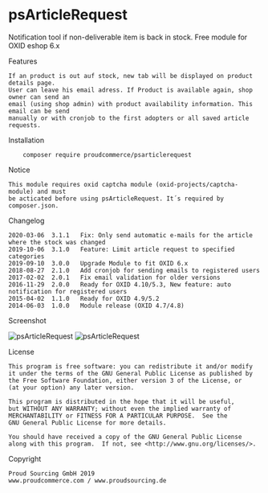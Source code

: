 psArticleRequest
=========

Notification tool if non-deliverable item is back in stock.
Free module for OXID eshop 6.x

Features

	If an product is out auf stock, new tab will be displayed on product details page.
	User can leave his email adress. If Product is available again, shop owner can send an
	email (using shop admin) with product availability information. This email can be send
	manually or with cronjob to the first adopters or all saved article requests.

Installation

```
	composer require proudcommerce/psarticlerequest
```

Notice

	This module requires oxid captcha module (oxid-projects/captcha-module) and must
	be acticated before using psArticleRequest. It´s required by composer.json.
	
	
Changelog
	
	2020-03-06	3.1.1	Fix: Only send automatic e-mails for the article where the stock was changed
	2019-10-06	3.1.0	Feature: Limit article request to specified categories
    2019-09-10	3.0.0	Upgrade Module to fit OXID 6.x
	2018-08-27	2.1.0	Add cronjob for sending emails to registered users
	2017-02-02	2.0.1	Fix email validation for older versions
	2016-11-29	2.0.0	Ready for OXID 4.10/5.3, New feature: auto notification for registered users
	2015-04-02	1.1.0	Ready for OXID 4.9/5.2
	2014-06-03	1.0.0	Module release (OXID 4.7/4.8)

Screenshot

![psArticleRequest](https://raw.github.com/proudcommerce/psArticleRequest/master/psArticleRequest_screenshot.png)
![psArticleRequest](https://raw.github.com/proudcommerce/psArticleRequest/master/psArticleRequest_screenshot_admin.png)


License

    This program is free software: you can redistribute it and/or modify
    it under the terms of the GNU General Public License as published by
    the Free Software Foundation, either version 3 of the License, or
    (at your option) any later version.

    This program is distributed in the hope that it will be useful,
    but WITHOUT ANY WARRANTY; without even the implied warranty of
    MERCHANTABILITY or FITNESS FOR A PARTICULAR PURPOSE.  See the
    GNU General Public License for more details.

    You should have received a copy of the GNU General Public License
    along with this program.  If not, see <http://www.gnu.org/licenses/>.
    

Copyright

	Proud Sourcing GmbH 2019
	www.proudcommerce.com / www.proudsourcing.de
